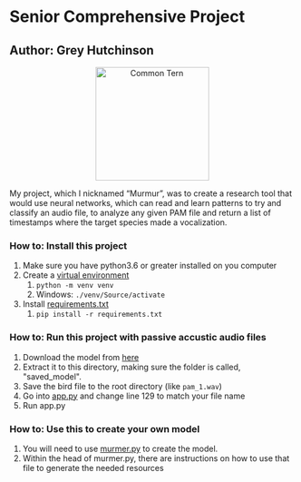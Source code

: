 # Senior Comprehensive Project
## Author: Grey Hutchinson

<p align="center">
<img src="https://www.allaboutbirds.org/guide/assets/photo/299890491-1280px.jpg"
     alt="Common Tern"
     style="width: 200px; margin-left: auto; margin-right: auto" />
</p>
My project, which I nicknamed “Murmur”, was to create a research tool that would use neural networks, which can read and learn patterns to try and classify an audio file, to analyze any given PAM file and return a list of timestamps where the target species made a vocalization.



### How to: Install this project

1. Make sure you have python3.6 or greater installed on you computer
2. Create a [virtual environment](https://docs.python.org/3/library/venv.html)
   1. `python -m venv venv`
   2. Windows: `./venv/Source/activate` 
3. Install [requirements.txt](requirements.txt)
   1. `pip install -r requirements.txt`

### How to: Run this project with passive accustic audio files

<!-- TODO: where ya gunna host that model?? -->
1.  Download the model from [here](.) 
2.  Extract it to this directory, making sure the folder is called, "saved_model".
3.  Save the bird file to the root directory (like `pam_1.wav`)
4.  Go into [app.py](app.py) and change line 129 to match your file name
5.  Run app.py

### How to: Use this to create your own model

1. You will need to use [murmer.py](scripts/murmur.py) to create the model.
2. Within the head of murmer.py, there are instructions on how to use that file to generate the needed resources